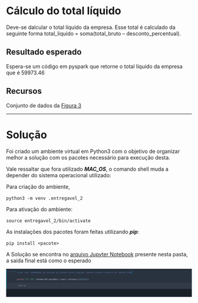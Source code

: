 # Cálculo do total líquido

Deve-se dalcular o total líquido da empresa. Esse total é calculado da seguinte forma total_liquido = soma(total_bruto – desconto_percentual). 

## Resultado esperado

Espera-se um código em pyspark que retorne o total líquido da empresa que é 59973.46

## Recursos 

Conjunto de dados da <a href="https://drive.google.com/file/d/1vekbII5FYAB57mMTwU9I64XRCATD_XqF/view?usp=sharing">Figura 3</a>

---
 # Solução

 Foi criado um ambiente virtual em Python3 com o objetivo de organizar melhor a solução com os pacotes necessário para execução desta. 

Vale ressaltar que fora utilizado ***MAC_OS***, o comando shell muda a depender do sistema operacional utilizado:

Para criação do ambiente, 

```console
python3 -m venv .entregavel_2
```
Para ativação do ambiente:

```console
source entregavel_2/bin/activate
```

As instalações dos pacotes foram feitas utilizando ***pip***:

```console
pip install <pacote>
```

A Solução se encontra no [arquivo Jupyter Notebook](Solucao.ipynb) presente nesta pasta, a saída final está como o esperado 

![image](img/resposta.png)

